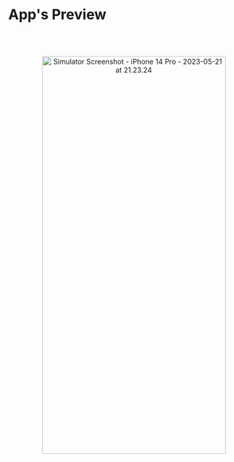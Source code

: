 # App's Preview

<br>
<br>

<p align="center">
<a data-flickr-embed="true" href="https://www.flickr.com/photos/197661703@N05/52914136822/in/dateposted-public/" title="Simulator Screenshot - iPhone 14 Pro - 2023-05-21 at 21.23.24"><img src="https://live.staticflickr.com/65535/52914136822_d9878f851c_c.jpg" width="369" height="800" alt="Simulator Screenshot - iPhone 14 Pro - 2023-05-21 at 21.23.24"/></a>
</p>
